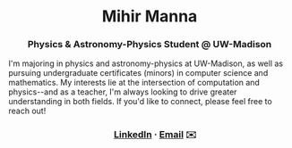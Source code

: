 <h1 align="center"> Mihir Manna </h1>
<h3 align="center"> Physics & Astronomy-Physics Student @ UW-Madison </h3>

I'm majoring in physics and astronomy-physics at UW-Madison, as well as pursuing undergraduate certificates (minors) in computer science and mathematics. My interests lie at the intersection of computation and physics--and as a teacher, I'm always looking to drive greater understanding in both fields. If you'd like to connect, please feel free to reach out!

<h3 align="center">
  <img src="https://upload.wikimedia.org/wikipedia/commons/thumb/c/ca/LinkedIn_logo_initials.png/640px-LinkedIn_logo_initials.png" width="16px" height="16px"></img>
  <a href="https://www.linkedin.com/in/mihirmanna2/">LinkedIn</a> · <a href="mailto:mmanna2@wisc.edu">Email</a>
  ✉️
</h3>
